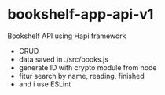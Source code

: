 # bookshelf-app-api-v1
Bookshelf API using Hapi framework

- CRUD
- data saved in ./src/books.js
- generate ID with crypto module from node
- fitur search by name, reading, finished
- and i use ESLint